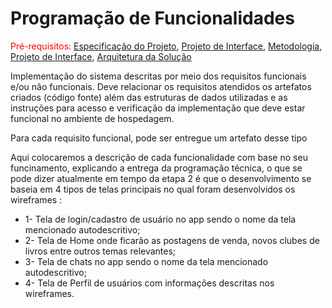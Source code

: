 # Programação de Funcionalidades

<span style="color:red">Pré-requisitos: <a href="2-Especificação do Projeto.md"> Especificação do Projeto</a></span>, <a href="3-Projeto de Interface.md"> Projeto de Interface</a>, <a href="4-Metodologia.md"> Metodologia</a>, <a href="3-Projeto de Interface.md"> Projeto de Interface</a>, <a href="5-Arquitetura da Solução.md"> Arquitetura da Solução</a>

Implementação do sistema descritas por meio dos requisitos funcionais e/ou não funcionais. Deve relacionar os requisitos atendidos os artefatos criados (código fonte) além das estruturas de dados utilizadas e as instruções para acesso e verificação da implementação que deve estar funcional no ambiente de hospedagem.

Para cada requisito funcional, pode ser entregue um artefato desse tipo

Aqui colocaremos a descrição de cada funcionalidade com base no seu funcinamento, explicando a entrega da programação técnica, o que se pode dizer atualmente em tempo da etapa 2 é que o desenvolvimento se baseia em 4 tipos de telas principais no qual foram desenvolvidos os wireframes :

* 1- Tela de login/cadastro de usuário no app sendo o nome da tela mencionado autodescritivo;
* 2- Tela de Home onde ficarão as postagens de venda, novos clubes de livros entre outros temas relevantes;
* 3- Tela de chats  no app sendo o nome da tela mencionado autodescritivo;
* 4- Tela de Perfil de usuários com informações descritas nos wireframes.